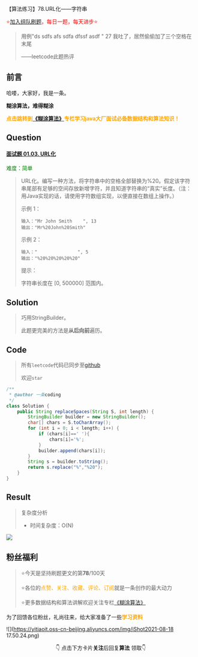 【算法练习】78.URL化——字符串

<font color=red>⭐[加入组队刷题](https://docs.qq.com/mind/DZUtHWVlsalNRU1dp)，每日一题，每天进步⭐</font>

>用例"ds sdfs afs sdfa dfssf asdf " 27 我吐了，居然偷偷加了三个空格在末尾
>
>——leetcode此题热评

## 前言

哈喽，大家好，我是一条。

**糊涂算法，难得糊涂**

<font color=orange><b>点击跳转到[《糊涂算法》](https://blog.csdn.net/skylibiao/category_11292502.html?spm=1001.2014.3001.5482)专栏学习java大厂面试必备数据结构和算法知识！</b></font>

## Question

#### [面试题 01.03. URL化](https://leetcode-cn.com/problems/string-to-url-lcci/)

<font color=green>难度：简单</font>

>URL化。编写一种方法，将字符串中的空格全部替换为%20。假定该字符串尾部有足够的空间存放新增字符，并且知道字符串的“真实”长度。（注：用Java实现的话，请使用字符数组实现，以便直接在数组上操作。）
>
> 
>
>示例 1：
>
>```
>输入："Mr John Smith    ", 13
>输出："Mr%20John%20Smith"
>```
>
>示例 2：
>
>```
>输入："               ", 5
>输出："%20%20%20%20%20"
>```
>
>
>
>
>提示：
>
>字符串长度在 [0, 500000] 范围内。
>

## Solution

>巧用StringBuilder。
>
>此题更完美的方法是**从后向前**遍历。


## Code

>所有`leetcode`代码已同步至[github](https://github.com/lbsys)
>
>欢迎`star`

```java
/**
 * @author 一条coding
 */
class Solution {
    public String replaceSpaces(String S, int length) {
        StringBuilder builder = new StringBuilder();
        char[] chars = S.toCharArray();
        for (int i = 0; i < length; i++) {
            if (chars[i]==' '){
                chars[i]='%';
            }
            builder.append(chars[i]);
        }
        String s = builder.toString();
        return s.replace("%","%20");
    }
}
```

## Result

> 复杂度分析
>
> - 时间复杂度：O(N) 

![](https://yitiaoit.oss-cn-beijing.aliyuncs.com/img/image-20211004144822412.png)


## 粉丝福利

>⭐今天是坚持刷题更文的第**78**/100天
>
>⭐各位的<font color=orange>点赞、关注、收藏、评论、订阅</font>就是一条创作的最大动力
>
>⭐更多数据结构和算法讲解欢迎关注专栏[《糊涂算法》](https://blog.csdn.net/skylibiao/category_11292502.html?spm=1001.2014.3001.5482)

为了回馈各位粉丝，礼尚往来，给大家准备了一些<font color=orange><b>学习资料</b></font>

![](https://yitiaoit.oss-cn-beijing.aliyuncs.com/img/iShot2021-08-18 17.50.24.png)

<center>👇 点击下方卡片<b>关注</b>后回复<b>算法</b> 领取👇</center>

